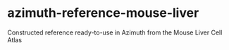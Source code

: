 # azimuth-reference-mouse-liver
Constructed reference ready-to-use in Azimuth from the Mouse Liver Cell Atlas
